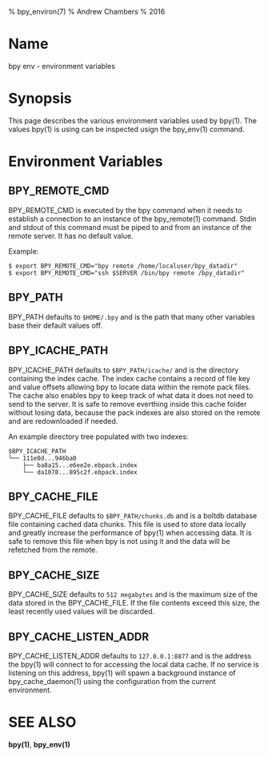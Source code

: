 % bpy_environ(7)
% Andrew Chambers
% 2016

# Name

bpy env - environment variables

# Synopsis

This page describes the various environment variables used by bpy(1). The values bpy(1) is
using can be inspected usign the bpy_env(1) command.

# Environment Variables

## BPY_REMOTE_CMD

BPY_REMOTE_CMD is executed by the bpy command when it needs to establish a connection to
an instance of the bpy_remote(1) command. Stdin and stdout of this command must be piped to and from an instance
of the remote server. It has no default value.

Example:

```
$ export BPY_REMOTE_CMD="bpy remote /home/localuser/bpy_datadir"
$ export BPY_REMOTE_CMD="ssh $SERVER /bin/bpy remote /bpy_datadir"
```

## BPY_PATH

BPY_PATH defaults to ```$HOME/.bpy``` and is the path that many other variables base their
default values off.

## BPY_ICACHE_PATH

BPY_ICACHE_PATH defaults to ```$BPY_PATH/icache/``` and is the directory containing the index cache. The index cache contains a record of file
key and value offsets allowing bpy to locate data within the remote pack files. The cache also enables
bpy to keep track of what data it does not need to send to the server. 
It is safe to remove everthing inside this cache folder without losing data, because the
pack indexes are also stored on the remote and are redownloaded if needed.

An example directory tree populated with two indexes:


```
$BPY_ICACHE_PATH
└── 111e0d...946ba0
    ├── ba8a15...e6ee2e.ebpack.index
    └── da1078...895c2f.ebpack.index
```

## BPY_CACHE_FILE

BPY_CACHE_FILE defaults to ```$BPY_PATH/chunks.db``` and is a boltdb database file containing cached data chunks.
This file is used to store data locally and greatly increase the performance of bpy(1) when accessing data.
It is safe to remove this file when bpy is not using it and the data will be refetched from the remote.

## BPY_CACHE_SIZE

BPY_CACHE_SIZE defaults to ```512 megabytes``` and is the maximum size of the data stored in the BPY_CACHE_FILE.
If the file contents exceed this size, the least recently used values will be discarded.

## BPY_CACHE_LISTEN_ADDR

BPY_CACHE_LISTEN_ADDR defaults to ```127.0.0.1:8877``` and is the address the bpy(1) will connect to for accessing the 
local data cache. If no service is listening on this address, bpy(1) will spawn a background instance of bpy_cache_daemon(1) using
the configuration from the current environment.

# SEE ALSO

**bpy(1)**, **bpy_env(1)**

